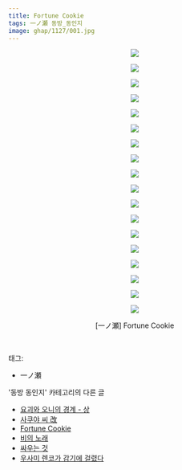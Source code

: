 ```yaml
---
title: Fortune Cookie
tags: 一ノ瀬 동방_동인지
image: ghap/1127/001.jpg
---
```

<div class="article">
<p style="text-align: center; clear: none; float: none;"><img src="{{ site.nasurl }}/ghap/1127/001.jpg"/></p>
<p style="text-align: center; clear: none; float: none;"><img src="{{ site.nasurl }}/ghap/1127/002.jpg"/></p>
<p style="text-align: center; clear: none; float: none;"><img src="{{ site.nasurl }}/ghap/1127/003.jpg"/></p>
<p style="text-align: center; clear: none; float: none;"><img src="{{ site.nasurl }}/ghap/1127/004.jpg"/></p>
<p style="text-align: center; clear: none; float: none;"><img src="{{ site.nasurl }}/ghap/1127/005.jpg"/></p>
<p style="text-align: center; clear: none; float: none;"><img src="{{ site.nasurl }}/ghap/1127/006.jpg"/></p>
<p style="text-align: center; clear: none; float: none;"><img src="{{ site.nasurl }}/ghap/1127/007.jpg"/></p>
<p style="text-align: center; clear: none; float: none;"><img src="{{ site.nasurl }}/ghap/1127/008.jpg"/></p>
<p style="text-align: center; clear: none; float: none;"><img src="{{ site.nasurl }}/ghap/1127/009.jpg"/></p>
<p style="text-align: center; clear: none; float: none;"><img src="{{ site.nasurl }}/ghap/1127/010.jpg"/></p>
<p style="text-align: center; clear: none; float: none;"><img src="{{ site.nasurl }}/ghap/1127/011.jpg"/></p>
<p style="text-align: center; clear: none; float: none;"><img src="{{ site.nasurl }}/ghap/1127/012.jpg"/></p>
<p style="text-align: center; clear: none; float: none;"><img src="{{ site.nasurl }}/ghap/1127/013.jpg"/></p>
<p style="text-align: center; clear: none; float: none;"><img src="{{ site.nasurl }}/ghap/1127/014.jpg"/></p>
<p style="text-align: center; clear: none; float: none;"><img src="{{ site.nasurl }}/ghap/1127/015.jpg"/></p>
<p style="text-align: center; clear: none; float: none;"><img src="{{ site.nasurl }}/ghap/1127/016.jpg"/></p>
<p style="text-align: center; clear: none; float: none;"><img src="{{ site.nasurl }}/ghap/1127/017.jpg"/></p>
<p style="text-align: center; clear: none; float: none;"><img src="{{ site.nasurl }}/ghap/1127/018.jpg"/></p>
<p style="text-align: center; clear: none; float: none;">[一ノ瀬] Fortune Cookie</p>
<p><br/></p>
</div><div class="tagTrail">
<p>태그: </p>
<ul>
<li>一ノ瀬</li>
</ul>
</div><div class="another">
<p>'동방 동인지' 카테고리의 다른 글</p>
<ul>
<li><a href="/2016-07-26-ghap_1129">요괴와 오니의 경계 - 상</a></li>
<li><a href="/2016-07-26-ghap_1128">사쿠야 씨 改</a></li>
<li><a href="/2016-07-26-ghap_1127">Fortune Cookie</a></li>
<li><a href="/2016-07-26-ghap_1126">비의 노래</a></li>
<li><a href="/2016-07-26-ghap_1125">싸우는 것</a></li>
<li><a href="/2016-07-26-ghap_1123">우사미 렌코가 감기에 걸렸다</a></li>
</ul>
</div><div class="cb_module cb_fluid">
<div class="cb_wrt cb_profile">
</div><!-- commentList close -->
</div>
